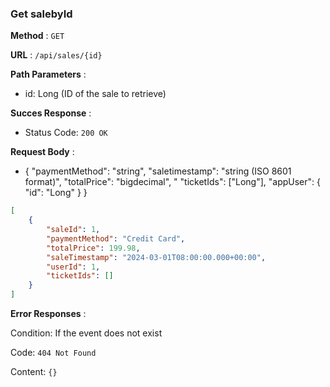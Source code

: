 ### Get salebyId

**Method** : `GET`

**URL** : `/api/sales/{id}`

**Path Parameters** : 
- id: Long (ID of the sale to retrieve)

**Succes Response** :

- Status Code: `200 OK`

**Request Body** : 

- { "paymentMethod": "string", "saletimestamp": "string (ISO 8601 format)", "totalPrice": "bigdecimal", "
"ticketIds": ["Long"], "appUser": { "id": "Long" } }

```json
[
    {
        "saleId": 1,
        "paymentMethod": "Credit Card",
        "totalPrice": 199.98,
        "saleTimestamp": "2024-03-01T08:00:00.000+00:00",
        "userId": 1,
        "ticketIds": []
    }
]
```

**Error Responses** :

Condition: If the event does not exist

Code: ```404 Not Found``` 

Content: ```{}```